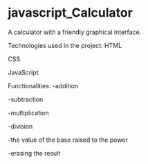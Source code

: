 # javascript_Calculator

A calculator with a friendly graphical interface.

Technologies used in the project:
HTML

CSS

JavaScript

Functionalities:
-addition

-subtraction

-multiplication

-division

-the value of the base raised to the power

-erasing the result
